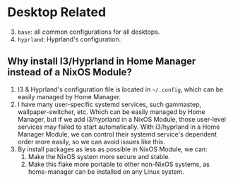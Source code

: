 # Desktop Related

3. `base`: all common configurations for all desktops.
4. `hyprland`: Hyprland's configuration.

## Why install I3/Hyprland in Home Manager instead of a NixOS Module?

1. I3 & Hyprland's configuration file is located in `~/.config`, which can be easily managed by Home
   Manager.
2. I have many user-specific systemd services, such gammastep, wallpaper-switcher, etc. Which can be
   easily managed by Home Manager, but if we add i3/hyprland in a NixOS Module, those user-level
   services may failed to start automatically. With i3/hyprland in a Home Manager Module, we can
   control their systemd service's dependent order more easily, so we can avoid issues like this.
3. By install packages as less as possible in NixOS Module, we can:
   1. Make the NixOS system more secure and stable.
   2. Make this flake more portable to other non-NixOS systems, as home-manager can be installed on
      any Linux system.
